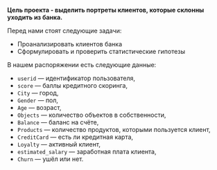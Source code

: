 **Цель проекта - выделить портреты клиентов, которые склонны уходить из банка.** 

Перед нами стоят следующие задачи:
- Проанализировать клиентов банка 
- Сформулировать и проверить статистические гипотезы

В нашем распоряжении есть следующие данные:

- `userid` — идентификатор пользователя,
- `score` — баллы кредитного скоринга,
- `City` — город,
- `Gender` — пол,
- `Age` — возраст,
- `Objects` — количество объектов в собственности,
- `Balance` — баланс на счёте,
- `Products` — количество продуктов, которыми пользуется клиент,
- `CreditCard` — есть ли кредитная карта,
- `Loyalty` — активный клиент,
- `estimated_salary` — заработная плата клиента,
- `Churn` — ушёл или нет.
